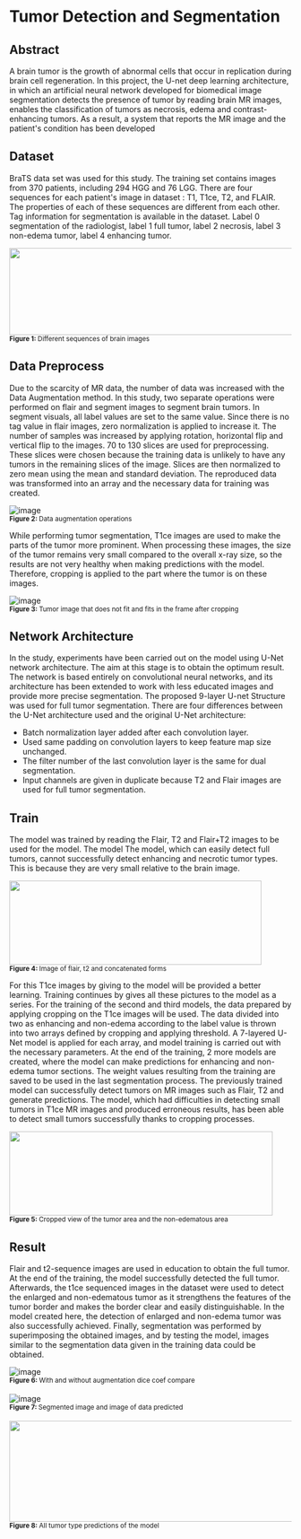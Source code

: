 # Tumor Detection and Segmentation

## Abstract
A brain tumor is the growth of abnormal cells that occur in replication during brain cell regeneration. In this project, the U-net deep learning 
architecture, in which an artificial neural network developed for biomedical image segmentation detects the presence of tumor by reading brain MR 
images, enables the classification of tumors as necrosis, edema and contrast-enhancing tumors. As a result, a system that reports the MR image and 
the patient's condition has been developed

## Dataset
BraTS data set was used for this study. The training set contains images from 370 patients, including 294 HGG and 76 LGG. There are four sequences 
for each patient's image in dataset : T1, T1ce, T2, and FLAIR.  
The properties of each of these sequences are different from each other. Tag information for segmentation is available in the dataset. Label 0 
segmentation of the radiologist, label 1 full tumor, label 2 necrosis, label 3 non-edema tumor, label 4 enhancing tumor.

   <img src="https://user-images.githubusercontent.com/50299378/120863728-b0ae2800-c593-11eb-826b-cf4faa8cce07.png" width="560" height="155"><br>
   <sub><b>Figure 1: </b> Different sequences of brain images </sub><br> 

## Data Preprocess
Due to the scarcity of MR data, the number of data was increased with the Data Augmentation method. In this study, two separate operations were performed on flair and segment images to segment brain tumors. In segment visuals, all label values are set to the same value. Since there is no tag value in flair images, zero normalization is applied to increase it. The number of samples was increased by applying rotation, horizontal flip and vertical flip to the images. 70 to 130 slices are used for preprocessing. These slices were chosen because the training data is unlikely to have any tumors in the remaining slices of the image. Slices are then normalized to zero mean using the mean and standard deviation. The reproduced data was transformed into an array and the necessary data for training was created. 

![image](https://user-images.githubusercontent.com/50299378/120865344-890c8f00-c596-11eb-95a5-b3bb528183f5.png)<br>
 <sub><b>Figure 2: </b> Data augmentation operations </sub><br>
 
While performing tumor segmentation, T1ce images are used to make the parts of the tumor more prominent. When processing these images, the size of the tumor remains very small compared to the overall x-ray size, so the results are not very healthy when making predictions with the model. Therefore, cropping is applied to the part where the tumor is on these images.

![image](https://user-images.githubusercontent.com/50299378/120865706-3c758380-c597-11eb-8e53-8af6ea55fb43.png)<br>
<sub><b>Figure 3: </b> Tumor image that does not fit and fits in the frame after cropping </sub><br>

## Network Architecture
In the study, experiments have been carried out on the model using U-Net network architecture. The aim at this stage is to obtain the optimum result.
The network is based entirely on convolutional neural networks, and its architecture has been extended to work with less educated images and provide more precise segmentation. 
The proposed 9-layer U-net Structure was used for full tumor segmentation. There are four differences between the U-Net architecture used and the original U-Net architecture:
+ Batch normalization layer added after each convolution layer.
+ Used same padding on convolution layers to keep feature map size unchanged.
+ The filter number of the last convolution layer is the same for dual segmentation.
+ Input channels are given in duplicate because T2 and Flair images are used for full tumor segmentation.


## Train
The model was trained by reading the Flair, T2 and Flair+T2 images to be used for the model. The model
The model, which can easily detect full tumors, cannot successfully detect enhancing and necrotic tumor types. This is because they are very small relative to the brain image.

<img src="https://user-images.githubusercontent.com/50299378/120868741-5b771400-c59d-11eb-9356-f5055e0d1272.png" width="450" height="150"><br>
<sub><b>Figure 4: </b> Image of flair, t2 and concatenated forms </sub><br>

For this T1ce images by giving to the model will be provided a better learning. Training continues by gives all these pictures to the model as a series. For the training of the second and third models, the data prepared by applying cropping on the T1ce images will be used. The data divided into two as enhancing and non-edema according to the label 
value is thrown into two arrays defined by cropping and applying threshold. A 7-layered U-Net model is applied for each array, and model training is carried out with the necessary parameters. At the end of the training, 2 more models are created, where the model can make predictions for enhancing and non-edema tumor sections. The weight values resulting from the training are saved to be used in the last segmentation process.
The previously trained model can successfully detect tumors on MR images such as Flair, T2 and generate predictions.  The model, which had difficulties in detecting small tumors in T1ce MR images and produced erroneous results, has been able to detect small tumors successfully thanks to cropping processes.

<img src="https://user-images.githubusercontent.com/50299378/120868252-4e0d5a00-c59c-11eb-831f-090390a18fb5.png" width="470" height="150"><br>
<sub><b>Figure 5: </b> Cropped view of the tumor area and the non-edematous area </sub><br>

## Result
Flair and t2-sequence images are used in education to obtain the full tumor. At the end of the training, the model successfully detected the full tumor. Afterwards, the t1ce sequenced images in the dataset were used to detect the enlarged and non-edematous tumor as it strengthens the features of the tumor border and makes the border clear and easily distinguishable. In the model created here, the detection of enlarged and non-edema tumor was also successfully achieved. Finally, segmentation was performed by superimposing the obtained images, and by testing the model, images similar to the segmentation data given in the training data could be obtained.

![image](https://user-images.githubusercontent.com/50299378/120869477-400d0880-c59f-11eb-87b9-ebf901a46d7e.png)<br>
<sub><b>Figure 6: </b> With and without augmentation dice coef compare </sub><br>
<br>
![image](https://user-images.githubusercontent.com/50299378/120868001-bdcf1500-c59b-11eb-90df-a2b62e3144be.png)<br>
<sub><b>Figure 7: </b> Segmented image and image of data predicted </sub><br>
<br>
<img src="https://user-images.githubusercontent.com/50299378/120869057-28815000-c59e-11eb-98d3-c4b73273272f.png" width="630" height="180"><br>
<sub><b>Figure 8: </b> All tumor type predictions of the model </sub><br>



